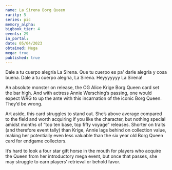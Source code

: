 ```yaml
---
name: La Sirena Borg Queen
rarity: 5
series: pic
memory_alpha:
bigbook_tier: 4
events: 29
in_portal:
date: 05/04/2023
obtained: Mega
mega: true
published: true
---
```


Dale a tu cuerpo alegría La Sirena. Que tu cuerpo es pa' darle alegría y cosa buena. Dale a tu cuerpo alegría, La Sirena. Heyyyyyyy La Sirena!

An absolute monster on release, the OG Alice Krige Borg Queen card set the bar high. And with actress Annie Wersching’s passing, one would expect WRG to up the ante with this incarnation of the iconic Borg Queen. They’d be wrong.

Art aside, this card struggles to stand out. She’s above average compared to the field and worth acquiring if you like the character, but nothing special amidst months of “top ten base, top fifty voyage” releases. Shorter on traits (and therefore event tally) than Krige, Annie lags behind on collection value, making her potentially even less valuable than the six year old Borg Queen card for endgame collectors.

It’s hard to look a four star gift horse in the mouth for players who acquire the Queen from her introductory mega event, but once that passes, she may struggle to earn players’ retrieval or behold favor.
